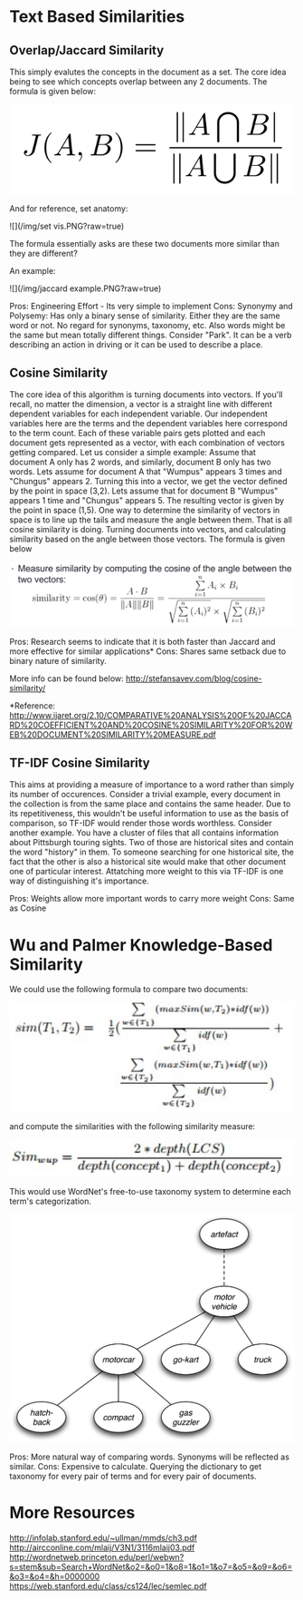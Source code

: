 # Text Based Similarities

## Overlap/Jaccard Similarity

This simply evalutes the concepts in the document as a set. The core idea being to see which concepts overlap between any 2 documents. The formula is given below:

![](/img/ovelap.PNG?raw=true) 

And for reference, set anatomy:

![](/img/set vis.PNG?raw=true) 

The formula essentially asks are these two documents more similar than they are different?

An example:

![](/img/jaccard example.PNG?raw=true) 

Pros: Engineering Effort - Its very simple to implement
Cons: Synonymy and Polysemy: Has only a binary sense of similarity. Either they are the same word or not. No regard for synonyms, taxonomy, etc. Also words might be the same but mean totally different things. Consider "Park". It can be a verb describing an action in driving or it can be used to describe a place.

## Cosine Similarity

The core idea of this algorithm is turning documents into vectors. If you'll recall, no matter the dimension, a vector is a straight line  with different dependent variables for each independent variable. Our independent variables here are the terms and the dependent variables here correspond to the term count. Each of these variable pairs gets plotted and each document gets represented as a vector, with each combination of vectors getting compared.  Let us consider a simple example: Assume that document A only has 2 words, and similarly, document B only has two words. Lets assume for document A that "Wumpus" appears 3 times and "Chungus" appears 2. Turning this into a vector, we get the vector defined by the point in space (3,2). Lets assume that for document B "Wumpus" appears 1 time and "Chungus" appears 5. The resulting vector is given by the point in space (1,5). One way to determine the similarity of vectors in space is to line up the tails and measure the angle between them. That is all cosine similarity is doing. Turning documents into vectors, and calculating similarity based on the angle between those vectors. The formula is given below

![](/img/cosine.PNG?raw=true) 

Pros: Research seems to indicate that it is both faster than Jaccard and more effective for similar applications*
Cons: Shares same setback due to binary nature of similarity.

More info can be found below:
http://stefansavev.com/blog/cosine-similarity/

*Reference:
http://www.ijaret.org/2.10/COMPARATIVE%20ANALYSIS%20OF%20JACCARD%20COEFFICIENT%20AND%20COSINE%20SIMILARITY%20FOR%20WEB%20DOCUMENT%20SIMILARITY%20MEASURE.pdf

## TF-IDF Cosine Similarity

This aims at providing a measure of importance to a word rather than simply its number of occurences. Consider a trivial example, every document in the collection is from the same place and contains the same header. Due to its repetitiveness, this wouldn't be useful information to use as the basis of comparison, so TF-IDF would render those words worthless. Consider another example. You have a cluster of files that all contains information about Pittsburgh touring sights. Two of those are historical sites and contain the word "history" in them. To someone searching for one historical site, the fact that the other is also a historical site would make that other document one of particular interest. Attatching more weight to this via TF-IDF is one way of distinguishing it's importance.

Pros: Weights allow more important words to carry more weight
Cons: Same as Cosine

# Wu and Palmer Knowledge-Based Similarity

We could use the following formula to compare two documents:

![](/img/knowledge_based.PNG?raw=true) 

and compute the similarities with the following similarity measure:

![](/img/wup.PNG?raw=true) 

This would use WordNet's free-to-use taxonomy system to determine each term's categorization.

![](/img/wordnet-hierarchy.png?raw=true)

Pros: More natural way of comparing words. Synonyms will be reflected as similar.
Cons: Expensive to calculate. Querying the dictionary to get taxonomy for every pair of terms and for every pair of documents.


# More Resources

http://infolab.stanford.edu/~ullman/mmds/ch3.pdf
http://aircconline.com/mlaij/V3N1/3116mlaij03.pdf
http://wordnetweb.princeton.edu/perl/webwn?s=stem&sub=Search+WordNet&o2=&o0=1&o8=1&o1=1&o7=&o5=&o9=&o6=&o3=&o4=&h=0000000
https://web.stanford.edu/class/cs124/lec/semlec.pdf
